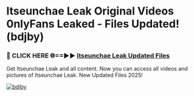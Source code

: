 # Itseunchae Leak Original Videos 0nlyFans Leaked - Files Updated! (bdjby)

<h3>🔴 CLICK HERE 🌐==►► <a href="https://tinyurl.com/2m67pmp6" rel="nofollow">Itseunchae Leak Updated Files</a></h3>

Get Itseunchae Leak and all content. Now you can access all videos and pictures of Itseunchae Leak. New Updated Files 2025!

[![bdjby](https://i.imgur.com/H4QAA4z.gif)](https://tinyurl.com/2m67pmp6)